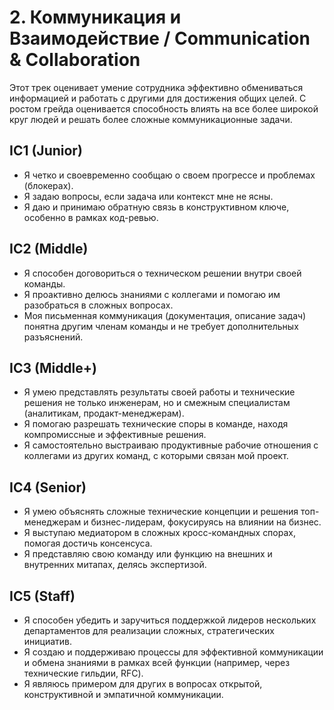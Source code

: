 # 2. Коммуникация и Взаимодействие / Communication & Collaboration

Этот трек оценивает умение сотрудника эффективно обмениваться информацией и работать с другими для достижения общих целей. С ростом грейда оценивается способность влиять на все более широкой круг людей и решать более сложные коммуникационные задачи.

## IC1 (Junior)
- Я четко и своевременно сообщаю о своем прогрессе и проблемах (блокерах).
- Я задаю вопросы, если задача или контекст мне не ясны.
- Я даю и принимаю обратную связь в конструктивном ключе, особенно в рамках код-ревью.

## IC2 (Middle)
- Я способен договориться о техническом решении внутри своей команды.
- Я проактивно делюсь знаниями с коллегами и помогаю им разобраться в сложных вопросах.
- Моя письменная коммуникация (документация, описание задач) понятна другим членам команды и не требует дополнительных разъяснений.

## IC3 (Middle+)
- Я умею представлять результаты своей работы и технические решения не только инженерам, но и смежным специалистам (аналитикам, продакт-менеджерам).
- Я помогаю разрешать технические споры в команде, находя компромиссные и эффективные решения.
- Я самостоятельно выстраиваю продуктивные рабочие отношения с коллегами из других команд, с которыми связан мой проект.

## IC4 (Senior)
- Я умею объяснять сложные технические концепции и решения топ-менеджерам и бизнес-лидерам, фокусируясь на влиянии на бизнес.
- Я выступаю медиатором в сложных кросс-командных спорах, помогая достичь консенсуса.
- Я представляю свою команду или функцию на внешних и внутренних митапах, делясь экспертизой.

## IC5 (Staff)
- Я способен убедить и заручиться поддержкой лидеров нескольких департаментов для реализации сложных, стратегических инициатив.
- Я создаю и поддерживаю процессы для эффективной коммуникации и обмена знаниями в рамках всей функции (например, через технические гильдии, RFC).
- Я являюсь примером для других в вопросах открытой, конструктивной и эмпатичной коммуникации. 